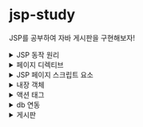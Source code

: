 # jsp-study
JSP를 공부하여 자바 게시판을 구현해보자!
<details>
<summary>JSP 동작 원리</summary>
<div markdown="1">

url 입력 WWW.XXX.COM -> DNS서버 -> IP 주소로 변화 -> PC에서 JSP 페이지 요청
-> 웹서버(톰캣) -> JSP/서블릿컨테이너에 INDEX.JSP에 보내면 JSP를 자바로 바꿔줌(서블릿)
-> 서블릿이 클래스 파일로 컴파일 -> 버퍼에 담은 뒤 PC로 보냄 -> JVM이 HTML로 변환하여 화면을 구성해줌

</div>
</details>

<details>
<summary>페이지 디렉티브</summary>
<div markdown="1">

JSP 페이지를 구성하는 구성요소
- language : jsp 스크립트요소에서 사용할 언어를 지정 language="java"  (기본값 : JAVA)

- contentType : jsp페이지가 어떻게 바뀔 것인지 지정, 문자열 지정 
(기본값 : text/html) contentType="text/html; charset=EUC-KR"

- pageEncoding : JSP 페이지 자체의 캐릭터 인코딩을 지정 pageEncoding = "EUC-KR"

- import : JSP 페이지에서 사용할 자바 클래스 지정

- session : JSP 페이지의 세션 사용 여부를 지정 (기본값 : true)

- buffer: JSP 페이지의 출력 버퍼크기를 지정 (최소 8kb)

- autoFlush : 출력 버퍼가 다 찼을경우 자동으로 버퍼의 데이터를 출력 스트림으로 보내고 비울지 여부 (기본값 : true)
- errorPage : JSP 페이지 실행 중 에러 발생 시 보여줄 페이지를 지정
- isErrorPage: 에러 페이지 여부를 지정 -> true인 경우 이 페이지는 에러페이지 (기본값 false)

include 디렉티브 : 포함될 page를 한 page로 병합하고 각각 컴파일 하는 것이 아닌 하나의 page로 인식 및 변환 후 compile 

<%@ include file="top.jsp%> 

<%@ include file="bottom.jsp%>

</div>
</details>

<details>
<summary>JSP 페이지 스크립트 요소</summary>
<div markdown="1">

- 스크립트릿 <%&nbsp;&nbsp; %> : 가장 일반적으로 jsp페이지에서 많이 쓰이는 스크립트요소, 주로 프로그래밍 로직 기술에 사용.  
- 스크립트릿 변수 : 서블릿으로 변환될 때 지역변수로 사용된다.
    

- <%  
자바 코드 삽입  
  %>  
  
  

- 선언문 <%!&nbsp;&nbsp;  %> : 선언문은 jsp페이지에서 멤버변수 또는 멤버 메소드로 사용하고자 할 때 주로 사용되는 프로그래밍의 로직
-  선언문의 변수 : 서블릿으로 변환 시 멤버변수로 반환
-  선언문의 메소드 : 서블릿에서 메소드로 반환
- <%!  
    자바 코드 삽입  
    %>  

-  표현식 <%= %> : JSP페이지에서 System.out.println()과 유사하게 사용되는 데이터 출력용 로직 기술
- <%=  
    자바 코드 삽입  
    %>
</div>
</details>

<details>
<summary>내장 객체</summary>
<div markdown="1">

내장 객체 : jsp에서 자주 사용하는 객체들을 묶어 놓은 것
- request(javax.servlet.http.HttpServletRequest) : 웹 브라우저의 요청 정보를 저장하고 있는 객체
- response(javax.servlet.http.HttpServletResponse) : 웹 브라우저의 요청에 대한 응답 정보를 저장하고 있는 객체
- out(javax.servlet.jsp.jsp.jspWriter) : jsp 페이지에 출력할 내용을 가지고 있는 출력 스트림 객체
- session(javax.servlet.http.HttpSession) : 하나의 웹 브라우저의 정보를 유지하기 위한 세션 정보를 저장하고 있는 객체
- application(javax.servlet.servletContext) : 웹 어플리케이션 Context의 정보를 저장하고 있는 객체
- pageContext(javax.servlet.jsp.pageContext) : jsp 페이지에 대한 정보를 저장하고 있는 객체
- page(java.lang.Object) : jsp 페이지를 구현한 자바 클래스 객체
- config(javax.servlet.ServletConfig) : jsp 페이지에 대한 설정 정보를 저장하고 있는 객체
- exception(java.lang.Throwable) : jsp 페이지서 예외가 발생한 경우에 사용되는 객체
</div>
</details>

<details>
<summary>액션 태그</summary>
<div markdown="1">

- include : 다른 페이지의 실행 결과를 현재 페이지에 포함시킬 때 사용 -> 한번에 병합되어 컴파일되는 것이 아니라 각각 컴파일되어 결과가 한 페이지에 보여지는 것이다.
 

- <include 디렉티브>
    <%@ include file="Top.jst" %> : include 디렉티브는 한번에 병합되어 컴파일이 된다.

- <include 액션태그>
  <jsp:include page="Top.jsp"> : include 액션태그는 각각 따로 컴파일되어 결과만 하나의 페이지로 보여주는 것으로
  <jsp:param value="값" name="파라미터명"/> 을 통해 파라미터 값을 해당 jsp 페이지로 넘겨 줄 수 있다.
 

- forward : 페이지 사이의 제어를 이동시킬 때 사용 // 데이터가 존재하여 따로 넘겨줄 필요가 없다.
- <jsp:forward page="이동할 페이지.jsp"/> 
 

- response.sendRedirect : 단순히 페이지만 이동 시키며 데이터 이동은 불가하다.
 
- plug-in : 웹 브라우저에서 자바 애플릿을 실행시킬 때 사용
- useBean : 자바빈을 jsp 페이지에서 사용할 때 사용
    
- 자바빈 : 여러개의 데이터를 하나의 클래스로 저장해 놓고 그 클래스를 ArrayList 이런 곳에 저장할 때 자바빈이라는 용어를 쓴다. jsp와 db간 데이터를 쉽게 주고 받기 위해 만듦
- setProperty : 프로퍼티의 값을 세팅할 때 사용
- getProperty : 프로퍼티의 값을 얻어낼 때 사용
</div>
</details>

<details>
<summary>db 연동</summary>
<div markdown="1">
오라클 db 연동하기
ojdbc11.jar 를 다운로드 받은 후 FILE -> Project Structure을 눌러 Libraries에 다운 받은 .jar 파일을 등록해주면 된다.

```java
// 오라클에 접속하는 소스를 작성
String id = "system"; // 접속아이디
String pass = "123456";
String url= "jdbc:oracle:thin:@localhost:1521:XE"; //접속 URL
     try{
        //1. 해당 데이터 베이스를 사용한다고 선언(클래스를 등록 = 오라클용을 사용)
        Class.forName("oracle.jdbc.driver.OracleDriver");

        //2. 해당 데이터 베이스에 접속
        Connection con = DriverManager.getConnection(url, id, pass);

        //3. 접속 후 쿼리를 준비하여
        String sql = "insert into member values(?, ?, ?, ?, ?, ?, ? , ?)";

        // 쿼리를 사용하도록 설정
        PreparedStatement pstmt = con.prepareStatement(sql);

        // ?에 맞게 데이터를 매핑
        pstmt.setString(1, mbean.getId());
        pstmt.setString(2, mbean.getPass1());
        pstmt.setString(3, mbean.getEmail());
        pstmt.setString(4, mbean.getTel());
        pstmt.setString(5, mbean.getHobby());
        pstmt.setString(6, mbean.getJob());
        pstmt.setString(7, mbean.getAge());
        pstmt.setString(8, mbean.getInfo());

        // 4. 오라클에서 쿼리 실행
        pstmt.executeUpdate(); // insert, update, delete 시 사용하는 메서드

        //5. 자원 반납
        con.close();
        } catch (Exception e) {
        e.printStackTrace();
        }

```

        

jsp 내에서 db연동
- jsp로 데이터를 받아서 DAO java class를 이용해서 db에 넣고 뺀다.
-  DAO(DATA ACCESS OBJECT) : DB에 접근하는 클래스를 별도로 만들어서 사용 -> DB에 연결하고 사용해야한다.
 

- connection pool : DAO 패턴이나 커넥션을 직접 연결이 아닌 커넥션 풀을 이용하여 사용하는 방법 
JDBC를 통해 DB에 연결하기 위해서는 드라이버를 로드하고  커넥션 객체를 받아와야하는데 사용자 요청시 매번 로드, 커넥션객체 생성 후 연결하고 종료하기 때문에 매우 비효율적이므로 커넥션풀(DBCP)을 사용한다.
- 커넥션을 미리 풀에 생성해 두기때문에 DB에 부하를 줄이고 유동적으로 관리 가능하다.
- connection pool을 사용하기 위해선 server.xml 파일에 수정을 해야한다.
````
<Context>
<Resource name="jdbc/pool" auth="Container" type="javax.sql.DataSource"  
driverClassName="oracle.jdbc.driver.OracleDriver" loginTimeout="10" maxwait="5000" 
username="system" password="123456" url="jdbc:oracle:thin:@Localhost:1521:xe"/>
</context>
````

DB에 접근할 수 있도록 해주는 getCon() 메서드를 수정해준다.
````
public getCon() {
    try {
    // 외부에서 데이터를 읽기 위해
    Context initctx = new InitailContext();
    // 톰캣 서버 정보를 담아 놓은 곳으로 이동
    Context envctx = (Context) initctx.lookup("java:comp/env");
    // 데이터 소스 객체를 선언
    DataSource ds = (DataSource) envctx.lookup("jdbc/pool");
    // 데이터 소스를 기준으로 커넥션 연결
    con = ds.getConnection();
    } catch (Exception e) {
        handle exception
    }
}
 ````
</div>
</details>

<details>
<summary>게시판</summary>
<div markdown="1">

- 게시판구조 : 글쓰기 -> 전체 글 보기 <-> 글읽기 - 삭제,수정,답글쓰기
- 게시글 쓰기 : BoardWriteForm.jsp(글쓰기) -> BoardWriteProc.jsp(글쓰기 처리) -> BoardDAO(글쓰기 저장) -> BoardList.jsp(전체 게시글 보기)
- 게시글 보기 : BoardList.jsp(전체 게시글 보기) -> BoardDAO.getOneBoard()(글 데이터 가져오기) -> BoardInfo.jsp(하나의 게시글 보기) -> BoardReWriteForm.jsp(답글쓰기), BoardUpdateForm.jsp(글 수정), BoardDeleteForm.jsp(글 삭제)
- 답글 쓰기 : BoardRewriteForm(답글 쓰기) -> BoardReWriteProc(답글 쓰기 처리),BoardDAO(답글 저장) -> BoardList.jsp(게시글보기)
- 게시글 수정 : BoardUpdateForm.jsp(글 수정) -> BoardUpdateProc.jsp(글 수정 처리) -> BoardDAO(db에서 수정) -> BoardList.jsp(게시글 보기)
- 게시글 삭제 : BoardDeleteForm.jsp(글 삭제) -> BoardDeleteProc.jsp(글 삭제 처리) -> BoardDAO(db에서 삭제) -> BoardList.jsp(게시글 보기)
</div>
</details>